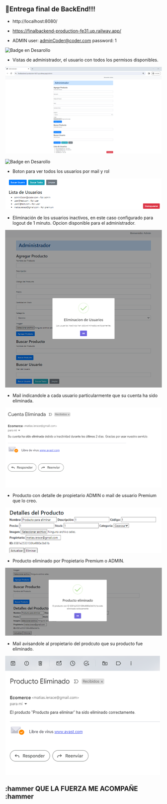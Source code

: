 ## :hammer:Entrega final de BackEnd!!!

* http://localhost:8080/ 

* https://finalbackend-production-fe31.up.railway.app/

* ADMIN
user: adminCoder@coder.com 
password: 1


![Badge en Desarollo](https://img.shields.io/badge/USER-%20ADMINISTRADOR-green)


* Vistas de administrador, el usuario con todos los permisos disponibles.

![Vistas de administrador](src/public/prints/1-%20admin.png)


![Badge en Desarollo](https://img.shields.io/badge/CARGA-DE%20DOCUMENTOS-yellow)

* Boton para ver todos los usuarios por mail y rol

![todos los usuarios](src/public/prints/7-%20todos%20los%20usuarios.png)

* Eliminación de los usuarios inactivos, en este caso configurado para logout de 1 minuto. Opcion disponible para el administrador.

![eliminacion de usuarios inactivos](src/public/prints/2-%20eliminacion%20de%20usuario%20inactivo.png)

* Mail indicandole a cada usuario particularmente que su cuenta ha sido eliminada.

![mail de eliminacion](src/public/prints/3-%20mail%20de%20eliminacion%20de%20cuenta.png)

* Producto con detalle de propietario ADMIN o mail de usuario Premium que lo creo.

![producto con propietario](src/public/prints/4-%20producto%20con%20propiedad%20de%20usuario%20premium.png)

* Producto eliminado por Propietario Premium o ADMIN.

![producto eliminado](src/public/prints/5-%20Producto%20de%20usuario%20premium%20eliminado.png)

* Mail avisandole al propietario del prodcuto que su producto fue eliminado.

![mail de eliminacion de producto](src/public/prints/6-%20mail%20producto%20de%20premium%20eliminado%20.png)




## :hammer QUE LA FUERZA ME ACOMPAÑE :hammer